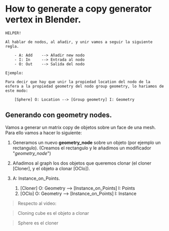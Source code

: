 # How to generate a copy generator vertex in Blender.

    HELPER!
    
    Al hablar de nodos, al añadir, y unir vamos a seguir la siguiente regla.

        - A: Add    --> Añadir new nodo
        - I: In     --> Entrada al nodo
        - O: Out    --> Salida del nodo

    Ejemplo:

    Para decir que hay que unir la propiedad location del nodo de la esfera a la propiedad geometry del nodo group geometry, lo hariamos de este modo:

        [Sphere] O: Location --> [Group geometry] I: Geometry

## Generando con geometry nodes.

Vamos a generar un matrix copy de objetos sobre un face de una mesh. Para ello vamos a hacer lo siguiente:

1. Generamos un nuevo **geometry_node** sobre un objeto (por ejemplo un rectangulo). (Creamos el rectangulo y le añadimos un modificador "_geometry_node_") 

2. Añadimos al graph los dos objetos que queremos clonar (el cloner [Cloner], y el objeto a clonar [OClo]).

3. A: Instance_on_Points.
    1. [Cloner] O: Geometry --> [Instance_on_Points] I: Points
    2. [OClo] O: Geometry --> [Instance_on_Points] I: Instance






> Respecto al video:

> Cloning cube es el objeto a clonar

> Sphere es el cloner